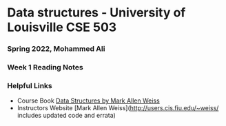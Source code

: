 # Data structures -  University of Louisville CSE 503
### Spring 2022,  Mohammed Ali
### Week 1 Reading Notes

### Helpful Links
- Course Book [Data Structures by Mark Allen Weiss](http://www.uoitc.edu.iq/images/documents/informatics-institute/Competitive_exam/DataStructures.pdf)
- Instructors Website [Mark Allen Weiss](http://users.cis.fiu.edu/~weiss/ includes updated code and errata)
